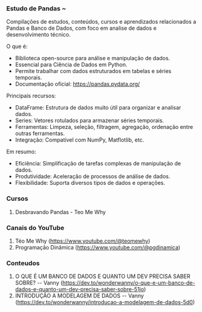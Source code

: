 ### Estudo de Pandas ~

Compilações de estudos, conteúdos, cursos e aprendizados relacionados a Pandas e Banco de Dados, com foco em analise de dados e desenvolvimento técnico.


O que é:

- Biblioteca open-source para análise e manipulação de dados.
- Essencial para Ciência de Dados em Python.
- Permite trabalhar com dados estruturados em tabelas e séries temporais.
- Documentação oficial: https://pandas.pydata.org/

Principais recursos:

- DataFrame: Estrutura de dados muito útil para organizar e analisar dados.
- Series: Vetores rotulados para armazenar séries temporais.
- Ferramentas: Limpeza, seleção, filtragem, agregação, ordenação entre outras ferramentas.
- Integração: Compatível com NumPy, Matflotlib, etc.

Em resumo:

- Eficiência: Simplificação de tarefas complexas de manipulação de dados.
- Produtividade: Aceleração de processos de análise de dados.
- Flexibilidade: Suporta diversos tipos de dados e operações. 

### Cursos

1. Desbravando Pandas - Teo Me Why


### Canais do YouTube

1. Téo Me Why (https://www.youtube.com/@teomewhy)
2. Programação Dinâmica (https://www.youtube.com/@pgdinamica)
 
### Conteudos

1. O QUE É UM BANCO DE DADOS E QUANTO UM DEV PRECISA SABER SOBRE? -- Vanny (https://dev.to/wonderwanny/o-que-e-um-banco-de-dados-e-quanto-um-dev-precisa-saber-sobre-51jo)
2. INTRODUÇÃO A MODELAGEM DE DADOS -- Vanny (https://dev.to/wonderwanny/introducao-a-modelagem-de-dados-5d0)
